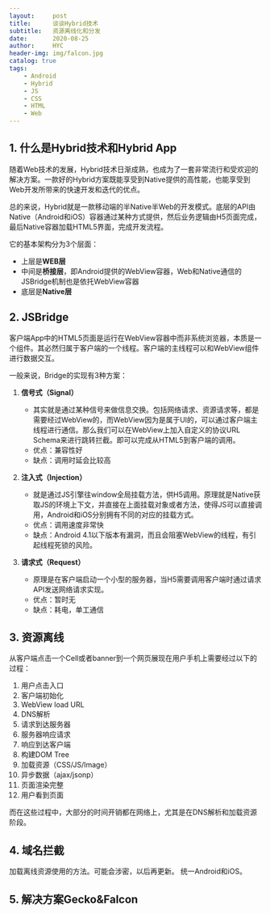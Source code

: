 ```yaml
---
layout:     post
title:      谈谈Hybrid技术
subtitle:   资源离线化和分发
date:       2020-08-25
author:     HYC
header-img: img/falcon.jpg
catalog: true
tags:
    - Android
    - Hybrid
    - JS
    - CSS
    - HTML
    - Web
---
```


## 1. 什么是Hybrid技术和Hybrid App
随着Web技术的发展，Hybrid技术日渐成熟，也成为了一套非常流行和受欢迎的解决方案。一款好的Hybrid方案既能享受到Native提供的高性能，也能享受到Web开发所带来的快速开发和迭代的优点。

总的来说，Hybrid就是一款移动端的半Native半Web的开发模式。底层的API由Native（Android和iOS）容器通过某种方式提供，然后业务逻辑由H5页面完成，最后Native容器加载HTML5界面，完成开发流程。

它的基本架构分为3个层面：
- 上层是**WEB层**
- 中间是**桥接层**，即Android提供的WebView容器，Web和Native通信的JSBridge机制也是依托WebView容器
- 底层是**Native层**

## 2. JSBridge
客户端App中的HTML5页面是运行在WebView容器中而非系统浏览器，本质是一个组件。其必然归属于客户端的一个线程。客户端的主线程可以和WebView组件进行数据交互。

一般来说，Bridge的实现有3种方案：
1. **信号式（Signal）**
    - 其实就是通过某种信号来做信息交换。包括网络请求、资源请求等，都是需要经过WebView的，而WebView因为是属于UI的，可以通过客户端主线程进行通信。那么我们可以在WebView上加入自定义的协议URL Schema来进行跳转拦截。即可以完成从HTML5到客户端的调用。
    - 优点：兼容性好
    - 缺点：调用时延会比较高


2. **注入式（Injection）**
    - 就是通过JS引擎往window全局挂载方法，供H5调用。原理就是Native获取JS的环境上下文，并直接在上面挂载对象或者方法，使得JS可以直接调用，Android和iOS分别拥有不同的对应的挂载方式。
    - 优点：调用速度非常快
    - 缺点：Android 4.1以下版本有漏洞，而且会阻塞WebView的线程，有引起线程死锁的风险。


3. **请求式（Request）**
    - 原理是在客户端启动一个小型的服务器，当H5需要调用客户端时通过请求API发送网络请求实现。
    - 优点：暂时无
    - 缺点：耗电，单工通信


## 3. 资源离线
从客户端点击一个Cell或者banner到一个网页展现在用户手机上需要经过以下的过程：

1. 用户点击入口
2. 客户端初始化
3. WebView load URL
4. DNS解析
5. 请求到达服务器
6. 服务器响应请求
7. 响应到达客户端
8. 构建DOM Tree
9. 加载资源（CSS/JS/Image）
10. 异步数据（ajax/jsonp）
11. 页面渲染完整
12. 用户看到页面

而在这些过程中，大部分的时间开销都在网络上，尤其是在DNS解析和加载资源阶段。

## 4. 域名拦截
加载离线资源使用的方法。可能会涉密，以后再更新。
统一Android和iOS。

## 5. 解决方案Gecko&Falcon
